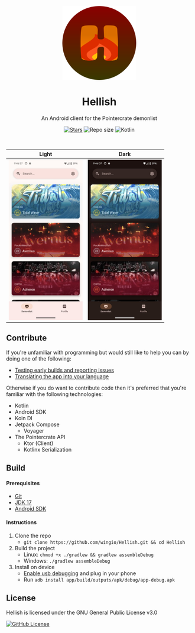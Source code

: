 <div align="center">

  <img src=".github/assets/logo.png" alt="Hellish logo" width="200px" />

   # Hellish
   An Android client for the Pointercrate demonlist</p>

   [![Stars](https://img.shields.io/github/stars/wingio/Hellish?style=for-the-badge&logo=github&logoColor=red&labelColor=black&color=red)](https://github.com/wingio/Hellish/stargazers)
   ![Repo size](https://img.shields.io/github/repo-size/wingio/Hellish?style=for-the-badge&logo=github&logoColor=red&labelColor=black&color=red)
   ![Kotlin](https://img.shields.io/github/languages/top/wingio/Hellish?style=for-the-badge&logo=kotlin&logoColor=black&label=%20&color=red)

  <br />

   | Light                                                                                       | Dark                                                                                      |
   |---------------------------------------------------------------------------------------------|-------------------------------------------------------------------------------------------|
   | <img src=".github/assets/screenshot-light.jpg" alt="Light mode screenshot" width="200px" /> | <img src=".github/assets/screenshot-dark.jpg" alt="Dark mode screenshot" width="200px" /> |

</div>

Contribute
---
If you're unfamiliar with programming but would still like to help you can by doing one of the following:
- [Testing early builds and reporting issues](https://github.com/wingio/Hellish/issues/new)
- [Translating the app into your language](https://crowdin.com/project/hellish)

Otherwise if you do want to contribute code then it's preferred that you're familiar with the following technologies:
- Kotlin
- Android SDK
- Koin DI
- Jetpack Compose
  - Voyager
- The Pointercrate API
  - Ktor (Client)
  - Kotlinx Serialization

Build
---

#### Prerequisites
- [Git](https://git-scm.com/downloads)
- [JDK 17](https://www.oracle.com/java/technologies/javase/jdk17-archive-downloads.html)
- [Android SDK](https://developer.android.com/studio)

#### Instructions

1. Clone the repo
    - `git clone https://github.com/wingio/Hellish.git && cd Hellish`
2. Build the project
    - Linux: `chmod +x ./gradlew && gradlew assembleDebug`
    - Windows: `./gradlew assembleDebug`
3. Install on device
    - [Enable usb debugging](https://developer.android.com/studio/debug/dev-options) and plug in your phone
    - Run `adb install app/build/outputs/apk/debug/app-debug.apk`

License
---
Hellish is licensed under the GNU General Public License v3.0

[![GitHub License](https://img.shields.io/github/license/wingio/Hellish?style=for-the-badge&labelColor=black&color=red)](LICENSE)